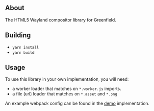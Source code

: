 ## About

The HTML5 Wayland compositor library for Greenfield.

## Building

- `yarn install`
- `yarn build`

## Usage

To use this library in your own implementation, you will need:
- a worker loader that matches on `*.worker.js` imports.
- a file (url) loader that matches on `*.asset` and `*.png`

An example webpack config can be found in the [demo](https://github.com/udevbe/greenfield/tree/master/compositor-demo) implementation.
